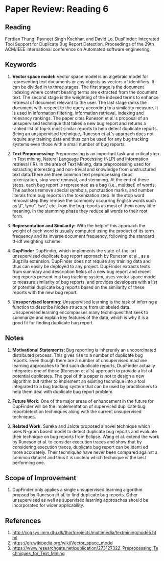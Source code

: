 # **Paper Review: Reading 6**
## **Reading**
Ferdian Thung, Pavneet Singh Kochhar, and David Lo, DupFinder: Integrated Tool Support for Duplicate Bug Report Detection. Proceedings of the 29th ACM/IEEE 
international conference on Automated software engineering.
## **Keywords**
1. **Vector space model:** Vector space model is an algebraic model for representing text documents or any objects as vectors of identifiers. It can be divided in to three stages. The first stage is the document indexing where content bearing terms are extracted from the document text. The second stage is the weighting of the indexed terms to enhance retrieval of document relevant to the user. The last stage ranks the document with respect to the query according to a similarity measure. It is used in information filtering, information retrieval, indexing and relevancy rankings. The paper cites Runeson  et  al.'s proposal of  an  unsupervised  technique that takes a new bug report and returns a ranked list of top-k most similar reports to help detect duplicate reports. Being an unsupervised technique, Runeson et al.'s approach does  not  require  any  training  data  and  thus  can  be  used for any bug tracking systems even those with a small number of bug reports. 

2. **Text Preprocessing:** Preprocessing is an important task and critical step in Text mining, Natural Language Processing (NLP) and information retrieval (IR). In the area of Text Mining, data preprocessing used for extracting interesting and non-trivial and knowledge from unstructured text data.There are three common text preprocessing  steps:  tokenization,  stop  word  removal,  and stemming.   At  the  end  of  these  steps,  each  bug  report  is represented as a bag (i.e., multiset) of words. The authors remove special symbols, punctuation marks, and number literals from bug reports in the tokenization step.  In the stop word removal step they remove the commonly occurring English words such as \I", \you", \we','  etc.  from the bug reports as most of them carry little meaning. In  the  stemming phase they reduce all words to their root form. 

3. **Representation and Similarity:** With the help of this approach the weight of each word is usually computed using the product of its term frequency  and  its  inverse  document  frequency,  following  the standard tf-idf weighting scheme. 

4. **DupFinder** DupFinder, which implements the state-of-the-art unsupervised duplicate bug report approach by Runeson et al., as a Bugzilla extension. DupFinder does not require any  training  data  and  thus  can  easily  be  deployed  to  any project.   DupFinder  extracts  texts  from  summary  and  description fields of a new bug report and recent bug reports present in a bug tracking system, uses vector space model to measure similarity of bug reports, and provides developers with a list of potential duplicate bug reports based on the similarity of these reports with the new bug report. 

5. **Unsupervised learning:** Unsupervised learning is the task of inferring a function to describe hidden structure from unlabeled data. Unsupervised learning encompasses many techniques that seek to summarize and explain key features of the data, which is why it is a good fit for finding duplicate bug report.

## **Notes**
1. **Motivational Statements:**  Bug reporting is inherently an uncoordinated  distributed  process. This gives rise to a number of duplicate bug reports. Even though there are a number of unsupervised machine learning approcahes to find such duplicate reports, DupFinder actually integrates one of those (Runeson et al's) approach to provide a list of potential duplicates. The goal of this paper is not to design a new algorithm but rather to implement an existing technique into a tool integrated to a bug tracking system that can be used by practitioners to help them deal with duplicate bug report problem.  

2. **Future Work:** One of the major areas of enhancement in the future for DupFinder will be the implementation of supervised duplicate bug reportdetection techniques along with the current unsupervised techniques.

3. **Related Work:** Sureka and Jalote proposed a novel technique which uses N-gram  based  model  to  detect  duplicate  bug  reports  and evaluate  their  technique  on  bug  reports  from  Eclipse. Wang et al.  extend the work by Runeson et al.  to consider execution traces and show that by considering execution traces, duplicate bug report can be identi ed more accurately. Their techniques have never been compared against a common dataset and thus it is unclear which technique is the best performing one. 

## **Scope of Improvement**
1. DupFinder only applies a single unsupervised learning algorithm propsed by Runeson et al. to find duplicate bug reports. Other unsupervised as well as supervised learning approaches should be incorporated for wider applicability.


## **References**
1. http://cogsys.imm.dtu.dk/thor/projects/multimedia/textmining/node5.html
2. https://en.wikipedia.org/wiki/Vector_space_model
3. https://www.researchgate.net/publication/273127322_Preprocessing_Techniques_for_Text_Mining
